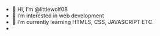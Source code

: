- 👋 Hi, I’m @littlewolf08
- 👀 I’m interested in web development
- 🌱 I’m currently learning HTMLS, CSS, JAVASCRIPT ETC.
- 
<!---
littlewolf08/littlewolf08 is a ✨ special ✨ repository because its `README.md` (this file) appears on your GitHub profile.
You can click the Preview link to take a look at your changes.
--->
